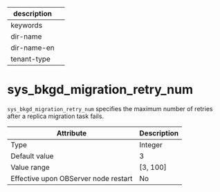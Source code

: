 | description ||
|---|---|
| keywords ||
| dir-name ||
| dir-name-en ||
| tenant-type ||

# sys_bkgd_migration_retry_num

`sys_bkgd_migration_retry_num` specifies the maximum number of retries after a replica migration task fails.

| **Attribute** | **Description** |
|------------------|------------|
| Type | Integer |
| Default value | 3 |
| Value range | \[3, 100\] |
| Effective upon OBServer node restart | No |
